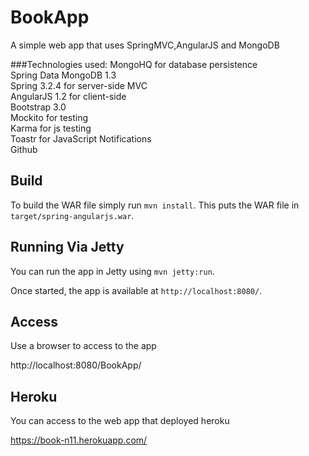 # BookApp
A simple web app that uses SpringMVC,AngularJS and MongoDB

###Technologies used:
 MongoHQ</a> for database persistence<br>
 Spring Data MongoDB 1.3<br>
 Spring 3.2.4</a> for server-side MVC<br>
 AngularJS 1.2</a> for client-side<br>
 Bootstrap 3.0</a><br>
 Mockito for testing<br>
 Karma for js testing<br>
 Toastr for  JavaScript Notifications<br>
 Github

## Build 

To build the WAR file simply run `mvn install`. This puts the WAR
file in `target/spring-angularjs.war`.


## Running Via Jetty

You can run the app in Jetty using `mvn jetty:run`.

Once started, the app is available at `http://localhost:8080/`.

## Access
Use a browser to access to the app

http://localhost:8080/BookApp/

## Heroku

You can access to the web app that deployed heroku

https://book-n11.herokuapp.com/

